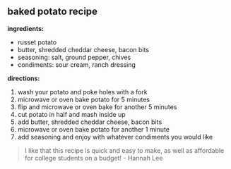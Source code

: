 ## baked potato recipe
**ingredients:**
- russet potato
- butter, shredded cheddar cheese, bacon bits
- seasoning: salt, ground pepper, chives
- condiments: sour cream, ranch dressing

**directions:**
1. wash your potato and poke holes with a fork
2. microwave or oven bake potato for 5 minutes
3. flip and microwave or oven bake for another 5 minutes
4. cut potato in half and mash inside up
5. add butter, shredded cheddar cheese, bacon bits
6. microwave or oven bake potato for another 1 minute
7. add seasoning and enjoy with whatever condiments you would like

> I like that this recipe is quick and easy to make, as well as affordable for college students on a budget! - Hannah Lee 

